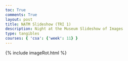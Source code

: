 ```yaml
---
toc: True
comments: True
layout: post
title: NATM Slideshow (TRI 1)
description: Night at the Museum Slideshow of Images
type: tangibles
courses: { 'csa': {'week': 11} }
---
```


{% include imageRot.html %}